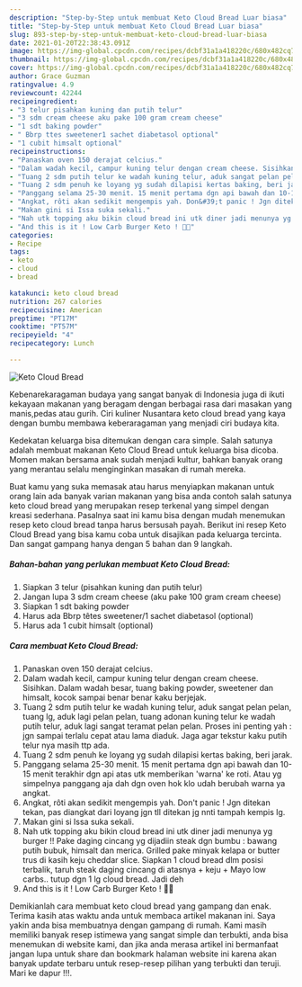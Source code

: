 ```yaml
---
description: "Step-by-Step untuk membuat Keto Cloud Bread Luar biasa"
title: "Step-by-Step untuk membuat Keto Cloud Bread Luar biasa"
slug: 893-step-by-step-untuk-membuat-keto-cloud-bread-luar-biasa
date: 2021-01-20T22:38:43.091Z
image: https://img-global.cpcdn.com/recipes/dcbf31a1a418220c/680x482cq70/keto-cloud-bread-foto-resep-utama.jpg
thumbnail: https://img-global.cpcdn.com/recipes/dcbf31a1a418220c/680x482cq70/keto-cloud-bread-foto-resep-utama.jpg
cover: https://img-global.cpcdn.com/recipes/dcbf31a1a418220c/680x482cq70/keto-cloud-bread-foto-resep-utama.jpg
author: Grace Guzman
ratingvalue: 4.9
reviewcount: 42244
recipeingredient:
- "3 telur pisahkan kuning dan putih telur"
- "3 sdm cream cheese aku pake 100 gram cream cheese"
- "1 sdt baking powder"
- " Bbrp ttes sweetener1 sachet diabetasol optional"
- "1 cubit himsalt optional"
recipeinstructions:
- "Panaskan oven 150 derajat celcius."
- "Dalam wadah kecil, campur kuning telur dengan cream cheese. Sisihkan. Dalam wadah besar, tuang baking powder, sweetener dan himsalt, kocok sampai benar benar kaku berjejak."
- "Tuang 2 sdm putih telur ke wadah kuning telur, aduk sangat pelan pelan, tuang lg, aduk lagi pelan pelan, tuang adonan kuning telur ke wadah putih telur, aduk lagi sangat teramat pelan pelan. Proses ini penting yah : jgn sampai terlalu cepat atau lama diaduk. Jaga agar tekstur kaku putih telur nya masih ttp ada."
- "Tuang 2 sdm penuh ke loyang yg sudah dilapisi kertas baking, beri jarak."
- "Panggang selama 25-30 menit. 15 menit pertama dgn api bawah dan 10-15 menit terakhir dgn api atas utk memberikan &#39;warna&#39; ke roti. Atau yg simpelnya panggang aja dah dgn oven hok klo udah berubah warna ya angkat."
- "Angkat, rôti akan sedikit mengempis yah. Don&#39;t panic ! Jgn ditekan tekan, pas diangkat dari loyang jgn tll ditekan jg nnti tampah kempis lg."
- "Makan gini si Issa suka sekali."
- "Nah utk topping aku bikin cloud bread ini utk diner jadi menunya yg burger !! Pake daging cincang yg dijadiin steak dgn bumbu : bawang putih bubuk, himsalt dan merica. Grilled pake minyak kelapa or butter trus di kasih keju cheddar slice. Siapkan 1 cloud bread dlm posisi terbalik, taruh steak daging cincang di atasnya + keju + Mayo low carbs.. tutup dgn 1 lg cloud bread. Jadi deh"
- "And this is it ! Low Carb Burger Keto ! 🍔🍞"
categories:
- Recipe
tags:
- keto
- cloud
- bread

katakunci: keto cloud bread 
nutrition: 267 calories
recipecuisine: American
preptime: "PT17M"
cooktime: "PT57M"
recipeyield: "4"
recipecategory: Lunch

---
```



![Keto Cloud Bread](https://img-global.cpcdn.com/recipes/dcbf31a1a418220c/680x482cq70/keto-cloud-bread-foto-resep-utama.jpg)

Kebenarekaragaman budaya yang sangat banyak di Indonesia juga di ikuti kekayaan makanan yang beragam dengan berbagai rasa dari masakan yang manis,pedas atau gurih. Ciri kuliner Nusantara keto cloud bread yang kaya dengan bumbu membawa keberaragaman yang menjadi ciri budaya kita.


Kedekatan keluarga bisa ditemukan dengan cara simple. Salah satunya adalah membuat makanan Keto Cloud Bread untuk keluarga bisa dicoba. Momen makan bersama anak sudah menjadi kultur, bahkan banyak orang yang merantau selalu menginginkan masakan di rumah mereka.



Buat kamu yang suka memasak atau harus menyiapkan makanan untuk orang lain ada banyak varian makanan yang bisa anda contoh salah satunya keto cloud bread yang merupakan resep terkenal yang simpel dengan kreasi sederhana. Pasalnya saat ini kamu bisa dengan mudah menemukan resep keto cloud bread tanpa harus bersusah payah.
Berikut ini resep Keto Cloud Bread yang bisa kamu coba untuk disajikan pada keluarga tercinta. Dan sangat gampang hanya dengan 5 bahan dan 9 langkah.


<!--inarticleads1-->

##### Bahan-bahan yang perlukan membuat Keto Cloud Bread:

1. Siapkan 3 telur (pisahkan kuning dan putih telur)
1. Jangan lupa 3 sdm cream cheese (aku pake 100 gram cream cheese)
1. Siapkan 1 sdt baking powder
1. Harus ada  Bbrp têtes sweetener/1 sachet diabetasol (optional)
1. Harus ada 1 cubit himsalt (optional)




<!--inarticleads2-->

##### Cara membuat  Keto Cloud Bread:

1. Panaskan oven 150 derajat celcius.
1. Dalam wadah kecil, campur kuning telur dengan cream cheese. Sisihkan. Dalam wadah besar, tuang baking powder, sweetener dan himsalt, kocok sampai benar benar kaku berjejak.
1. Tuang 2 sdm putih telur ke wadah kuning telur, aduk sangat pelan pelan, tuang lg, aduk lagi pelan pelan, tuang adonan kuning telur ke wadah putih telur, aduk lagi sangat teramat pelan pelan. Proses ini penting yah : jgn sampai terlalu cepat atau lama diaduk. Jaga agar tekstur kaku putih telur nya masih ttp ada.
1. Tuang 2 sdm penuh ke loyang yg sudah dilapisi kertas baking, beri jarak.
1. Panggang selama 25-30 menit. 15 menit pertama dgn api bawah dan 10-15 menit terakhir dgn api atas utk memberikan &#39;warna&#39; ke roti. Atau yg simpelnya panggang aja dah dgn oven hok klo udah berubah warna ya angkat.
1. Angkat, rôti akan sedikit mengempis yah. Don&#39;t panic ! Jgn ditekan tekan, pas diangkat dari loyang jgn tll ditekan jg nnti tampah kempis lg.
1. Makan gini si Issa suka sekali.
1. Nah utk topping aku bikin cloud bread ini utk diner jadi menunya yg burger !! Pake daging cincang yg dijadiin steak dgn bumbu : bawang putih bubuk, himsalt dan merica. Grilled pake minyak kelapa or butter trus di kasih keju cheddar slice. Siapkan 1 cloud bread dlm posisi terbalik, taruh steak daging cincang di atasnya + keju + Mayo low carbs.. tutup dgn 1 lg cloud bread. Jadi deh
1. And this is it ! Low Carb Burger Keto ! 🍔🍞




Demikianlah cara membuat keto cloud bread yang gampang dan enak. Terima kasih atas waktu anda untuk membaca artikel makanan ini. Saya yakin anda bisa membuatnya dengan gampang di rumah. Kami masih memiliki banyak resep istimewa yang sangat simple dan terbukti, anda bisa menemukan di website kami, dan jika anda merasa artikel ini bermanfaat jangan lupa untuk share dan bookmark halaman website ini karena akan banyak update terbaru untuk resep-resep pilihan yang terbukti dan teruji. Mari ke dapur !!!. 
